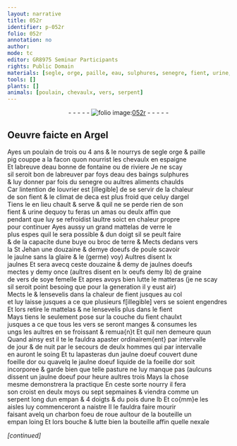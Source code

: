 ```yaml
---
layout: narrative
title: 052r
identifier: p-052r
folio: 052r
annotation: no
author:
mode: tc
editor: GR8975 Seminar Participants
rights: Public Domain
materials: [segle, orge, paille, eau, sulphures, senegre, fient, urine, verre, terre, oeufs de poule, jaulne, glaire, (germe), jaulnes, jaulnes doeufs, oeufs, graine de vers de soye femelle, jaulne doeuf, or, charbon]
tools: []
plants: []
animals: [poulain, chevaulx, vers, serpent]
---
```


<div class="folio" align="center">- - - - - <a href="http://gallica.bnf.fr/ark:/12148/btv1b10500001g/f109.item" target="_blank"><img src="https://cu-mkp.github.io/2017-workshop-edition/assets/photo-icon.png" alt="folio image: " style="display:inline-block; margin-bottom:-3px;"/>052r</a> - - - - - </div>  
  

## Oeuvre faicte en <span class="pl">Argel</span>

 
Ayes un <span class="al">poulain</span> de trois ou 4 ans & le nourrys de <span class="m">segle</span> <span class="m">orge</span> & <span class="m">paille</span><br/> pig couppe a la facon quon nourrist les <span class="al">chevaulx</span> en <span class="pl">espaigne</span><br/> Et labreuve d<span class="m">eau</span> bonne de fontaine ou de riviere Je ne scay<br/> sil seroit bon de labreuver par foys d<span class="m">eau</span> des baings <span class="m">sulphures</span><br/> & luy donner par fois du <span class="m">senegre</span> ou aultres aliments chaulds<br/> Car lintention de l<span class="pro">ouvrier</span> est [illegible] de se servir de la chaleur<br/> de son <span class="m">fient</span> & le climat de deca est plus froid que celuy d<span class="pl">argel</span><br/> Tiens le en lieu chault & serve & quil ne se perde rien de son<br/> <span class="m">fient</span> & <span class="m">urine</span> dequoy tu feras un amas ou deulx affin que<br/> pendant que luy se refroidist laultre soict en chaleur propre<br/> pour continuer Ayes aussy un grand mattelas de <span class="m">verre</span> le<br/> plus espes quil le sera possible & dun doigt sil se peult faire<br/> & de la capacite dune buye ou broc de <span class="m">terre</span> & Mects dedans vers<br/> la St Jehan une douzaine & demye d<span class="m">oeufs de poule</span> scavoir<br/> le <span class="m">jaulne</span> sans la <span class="m">glaire</span> & le <span class="m">(germe)</span> voy) Aultres disent lx<br/> <span class="m">jaulnes</span> Et sera avecq ceste douzaine & demy de <span class="m">jaulnes doeufs</span><br/> mectes y demy once (aultres disent en lx <span class="m">oeufs</span> demy lb) de <span class="m">graine<br/> de vers de soye femelle</span> Et apres avoys bien lutte le matteras (je ne scay<br/> sil seroit point besoing que pour la generation il y eust air)<br/> Mects le & lensevelis dans la chaleur de <span class="m">fient</span> jusques au col<br/> et luy laisse jusques a ce que plusieurs f[illegible] <span class="al">vers</span> se soient engendres<br/> Et lors retire le mattelas & ne lensevelis plus dans le <span class="m">fient</span><br/> Mays tiens le seulement pose sur la couche du <span class="m">fient</span> chaulxt<br/> jusques a ce que tous les <span class="al">vers</span> se seront manges & consumes les<br/> ungs les aultres en se froissant & remua{n}t Et quil nen demeure quun<br/> Quand ainsy est il te le fauldra apaster ordinairem{ent} par intervalle<br/> de jour & de nuit par le secours de deulx hommes qui par intervalle<br/> en auront le soing Et tu lapasteras dun <span class="m">jaulne doeuf</span> couvert dune<br/> foeille d<span class="m">or</span> ou quavelq le <span class="m">jaulne doeuf</span> liquide de la foeille d<span class="m">or</span> soit<br/> incorporee & garde bien que telle pasture ne luy manque pas (aulcuns<br/> dissent un <span class="m">jaulne doeuf</span> pour heure aultres trois Mays la chose<br/> mesme demonstrera la practique En ceste sorte nourry il fera<br/> son croist en deulx moys ou sept sepmaines & viendra comme un<br/> <span class="al">serpent</span> long dun empan & 4 doigts & du pois dune lb Et co{mm}e les<br/> aisles luy commenceront a naistre Il le fauldra faire mourir<br/> faisant avelq un <span class="m">charbon</span> foeu de roue aultour de la bouteille un<br/> empan loing Et lors bouche & lutte bien la bouteille affin quelle nexale<br/> 
 
*[continued]*
 
